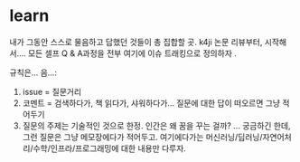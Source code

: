 # learn

내가 그동안 스스로 물음하고 답했던 것들이 총 집합할 곳. k4ji 논문 리뷰부터, 시작해서.... 모든 셀프 Q & A과정을 전부 여기에 이슈 트래킹으로 정의하자 .


규칙은... 음...: 
1. issue = 질문거리
2. 코멘트 = 검색하다가, 책 읽다가, 샤워하다가... 질문에 대한 답이 떠오르면 그냥 적어두기
3. 질문의 주제는 기술적인 것으로 한정. 인간은 왜 꿈을 꾸는 걸까? ... 궁금하긴 한데, 그런 질문은 그냥 메모장에다가 적어두고. 여기에다가는 머신러닝/딥러닝/자연어처리/수학/인프라/프로그래밍에 대한 내용만 다루자.
